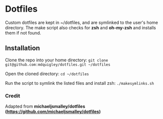 # Dotfiles
Custom dotfiles are kept in ~/dotfiles, and are symlinked to the user's home directory. The make script also checks for **zsh** and **oh-my-zsh** and installs them if not found.

## Installation
Clone the repo into your home directory:
`git clone git@github.com:mdquigley/dotfiles.git ~/dotfiles`

Open the cloned directory:
`cd ~/dotfiles`

Run the script to symlink the listed files and install zsh:
`./makesymlinks.sh`

### Credit
Adapted from **michaeljsmalley/dotfiles (https://github.com/michaeljsmalley/dotfiles)**

